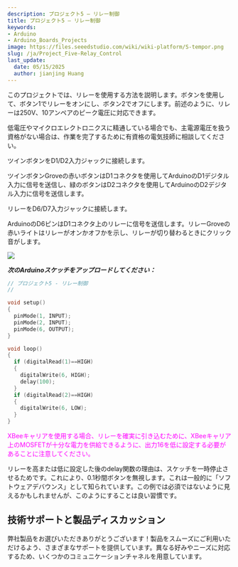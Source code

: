 ```yaml
---
description: プロジェクト5 – リレー制御
title: プロジェクト5 – リレー制御
keywords:
- Arduino
- Arduino_Boards_Projects
image: https://files.seeedstudio.com/wiki/wiki-platform/S-tempor.png
slug: /ja/Project_Five-Relay_Control
last_update:
  date: 05/15/2025
  author: jianjing Huang
---
```



<!-- ---
name: プロジェクト5 – リレー制御
category: チュートリアル
oldwikiname:  プロジェクト5 – リレー制御
prodimagename:
surveyurl: https://www.research.net/r/Project_Five-Relay_Control
--- -->

このプロジェクトでは、リレーを使用する方法を説明します。ボタンを使用して、ボタン1でリレーをオンにし、ボタン2でオフにします。前述のように、リレーは250V、10アンペアのピーク電圧に対応できます。

低電圧やマイクロエレクトロニクスに精通している場合でも、主電源電圧を扱う資格がない場合は、作業を完了するために有資格の電気技師に相談してください。

ツインボタンをD1/D2入力ジャックに接続します。

ツインボタンGroveの赤いボタンはD1コネクタを使用してArduinoのD1デジタル入力に信号を送信し、緑のボタンはD2コネクタを使用してArduinoのD2デジタル入力に信号を送信します。

リレーをD6/D7入力ジャックに接続します。

ArduinoのD6ピンはD1コネクタ上のリレーに信号を送信します。リレーGroveの赤いライトはリレーがオンかオフかを示し、リレーが切り替わるときにクリック音がします。

![](https://files.seeedstudio.com/wiki/Project_Five-Relay_Control/img/Conn-five.jpg)

_**次のArduinoスケッチをアップロードしてください：**_

```cpp
// プロジェクト5 - リレー制御
//

void setup()
{
  pinMode(1, INPUT);
  pinMode(2, INPUT);
  pinMode(6, OUTPUT);
}

void loop()
{
  if (digitalRead(1)==HIGH)
  {
    digitalWrite(6, HIGH);
    delay(100);
  }
  if (digitalRead(2)==HIGH)
  {
    digitalWrite(6, LOW);
  }
}
```

<font color="magenta">
XBeeキャリアを使用する場合、リレーを確実に引き込むために、XBeeキャリア上のMOSFETが十分な電力を供給できるように、出力16を低に設定する必要があることに注意してください。
</font>

リレーを高または低に設定した後のdelay関数の理由は、スケッチを一時停止させるためです。これにより、0.1秒間ボタンを無視します。これは一般的に「ソフトウェアデバウンス」として知られています。この例では必須ではないように見えるかもしれませんが、このようにすることは良い習慣です。

## 技術サポートと製品ディスカッション

弊社製品をお選びいただきありがとうございます！製品をスムーズにご利用いただけるよう、さまざまなサポートを提供しています。異なる好みやニーズに対応するため、いくつかのコミュニケーションチャネルを用意しています。

<div class="button_tech_support_container">
<a href="https://forum.seeedstudio.com/" class="button_forum"></a> 
<a href="https://www.seeedstudio.com/contacts" class="button_email"></a>
</div>

<div class="button_tech_support_container">
<a href="https://discord.gg/eWkprNDMU7" class="button_discord"></a> 
<a href="https://github.com/Seeed-Studio/wiki-documents/discussions/69" class="button_discussion"></a>
</div>